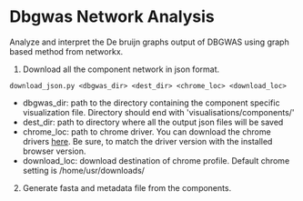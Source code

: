 # Dbgwas Network Analysis
Analyze and interpret the De bruijn graphs output of DBGWAS using graph based method from networkx.

1. Download all the component network in json format.

  `download_json.py <dbgwas_dir> <dest_dir> <chrome_loc> <download_loc>`
  
   - dbgwas_dir: path to the directory containing the component specific visualization file. Directory should end with 'visualisations/components/'
   - dest_dir: path to directory where all the output json files will be saved
   - chrome_loc: path to chrome driver. You can download the chrome drivers [here]('https://chromedriver.chromium.org/downloads'). Be sure, to match the driver version with the installed browser version.
   - download_loc: download destination of chrome profile. Default chrome setting is /home/usr/downloads/

2. Generate fasta and metadata file from the components. 
